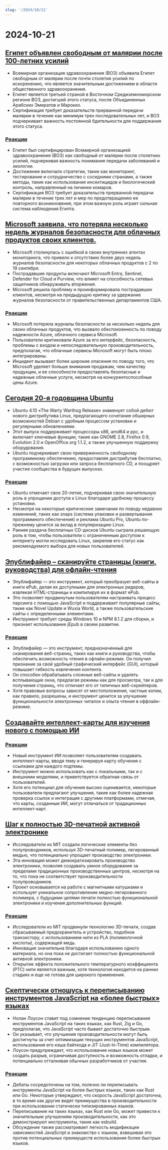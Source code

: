 ```yaml
---
slug: '/2024/10/21'
---
```


# 2024-10-21

## [Египет объявлен свободным от малярии после 100-летних усилий](https://www.bbc.com/news/articles/cm2yl8pjgn2o)

- Всемирная организация здравоохранения (ВОЗ) объявила Египет свободным от малярии после почти столетия усилий по искоренению, что является значительным достижением в области общественного здравоохранения.
- Египет является третьей страной в Восточном Средиземноморском регионе ВОЗ, достигшей этого статуса, после Объединенных Арабских Эмиратов и Марокко.
- Сертификация требует доказательств прерванной передачи малярии в течение как минимум трех последовательных лет, и ВОЗ подчеркивает важность постоянной бдительности для поддержания этого статуса.

### [Реакции](https://news.ycombinator.com/item?id=41903616)

- Египет был сертифицирован Всемирной организацией здравоохранения (ВОЗ) как свободный от малярии после столетних усилий, подчеркивая важность понимания передачи заболеваний и экологии.
- Достижение включало стратегии, такие как мониторинг, тестирование и сотрудничество с соседними странами, а также методы, такие как использование инсектицидов и биологический контроль, направленный на личинки комаров.
- Сертификация ВОЗ требует доказательств прерванной передачи малярии в течение трех лет и мер по предотвращению ее повторного возникновения, при этом важную роль играет сильная система наблюдения Египта.

## [Microsoft заявила, что потеряла несколько недель журналов безопасности для облачных продуктов своих клиентов.](https://techcrunch.com/2024/10/17/microsoft-said-it-lost-weeks-of-security-logs-for-its-customers-cloud-products/)

- Microsoft столкнулась с ошибкой в своих внутренних агентах мониторинга, что привело к отсутствию более двух недель журналов безопасности для некоторых облачных продуктов с 2 по 19 сентября.
- Пострадавшие продукты включают Microsoft Entra, Sentinel, Defender for Cloud и Purview, что влияет на способность сетевых защитников обнаруживать вторжения.
- Microsoft решила проблему и проинформировала пострадавших клиентов, несмотря на предыдущую критику за удержание журналов безопасности от правительственных департаментов США.

### [Реакции](https://news.ycombinator.com/item?id=41898723)

- Microsoft потеряла журналы безопасности за несколько недель для своих облачных продуктов, что вызвало обеспокоенность по поводу надежности Azure, облачного сервиса Microsoft.
- Пользователи критиковали Azure за его интерфейс, безопасность, проблемы с входом и непоследовательную производительность, предполагая, что облачные сервисы Microsoft могут быть плохо интегрированы.
- Инцидент вызывает более широкие опасения по поводу того, что Microsoft уделяет больше внимания продажам, чем качеству продукции, и ее способности предоставлять безопасные и надежные облачные услуги, несмотря на конкурентоспособные цены Azure.

## [Сегодня 20-я годовщина Ubuntu](https://lists.ubuntu.com/archives/ubuntu-announce/2004-October/000003.html)

- Ubuntu 4.10 «The Warty Warthog Release» знаменует собой дебют нового дистрибутива Linux, предлагающего сочетание обширных возможностей Debian с удобным процессом установки и регулярными обновлениями.
- Этот выпуск поддерживает процессоры x86, amd64 и ppc, и включает ключевые функции, такие как GNOME 2.8, Firefox 0.9, Evolution 2.0 и OpenOffice.org 1.1.2, а также улучшенную поддержку оборудования.
- Ubuntu подчеркивает свою приверженность свободному программному обеспечению, предоставляя дистрибутив бесплатно, с возможностью загрузки или запроса бесплатного CD, и поощряет участие сообщества в будущих выпусках.

### [Реакции](https://news.ycombinator.com/item?id=41898736)

- Ubuntu отмечает свое 20-летие, подчеркивая свою значительную роль в упрощении доступа к Linux благодаря удобному процессу установки.
- Несмотря на некоторые критические замечания по поводу недавних изменений, таких как snaps (система упаковки и развертывания программного обеспечения) и реклама Ubuntu Pro, Ubuntu по-прежнему ценится за вклад в популяризацию Linux.
- Ранняя раздача бесплатных CD-дисков Ubuntu сыграла решающую роль в том, чтобы пользователи с ограниченным доступом к интернету могли исследовать Linux, закрепив его статус как рекомендуемого выбора для новых пользователей.

## [Эпублифайер – сканируйте страницы (книги, руководства) для офлайн-чтения](https://github.com/maoserr/epublifier)

- Эпублифайер — это инструмент, который преобразует веб-сайты в книги ePub, делая их доступными для электронных ридеров, извлекая HTML-страницы и компилируя их в формат ePub.
- Это позволяет продвинутым пользователям настраивать процесс парсинга с помощью JavaScript и поддерживает популярные сайты, такие как Novel Update и Wuxia World, а также пользовательские сайты с определенными элементами.
- Инструмент требует среды Windows 10 и NPM 8.1.2 для сборки, и признает использование jEpub в своем развитии.

### [Реакции](https://news.ycombinator.com/item?id=41903864)

- Эпублифайер — это инструмент, предназначенный для сканирования веб-страниц, таких как книги и руководства, чтобы обеспечить возможность чтения в офлайн-режиме. Он получил признание за свой удобный графический интерфейс (GUI), который повышает гибкость извлечения контента.
- Он способен обрабатывать сложные веб-сайты и удалять всплывающие окна, предлагая режимы как для просмотра, так и для получения страниц, что отличает его от типичных веб-скрейперов.
- Хотя правовые вопросы зависят от местоположения, частные копии, как правило, разрешены, и инструмент ценится за улучшение функциональности электронных читалок и опыта чтения в оффлайн-режиме.

## [Создавайте интеллект-карты для изучения нового с помощью ИИ](https://github.com/aotakeda/learn-thing)

### [Реакции](https://news.ycombinator.com/item?id=41898076)

- Новый инструмент ИИ позволяет пользователям создавать интеллект-карты, вводя тему и генерируя карту обучения с ссылками для каждого подтемы.
- Инструмент можно использовать как с локальными, так и с внешними моделями, и приветствуется обратная связь от пользователей.
- Хотя его потенциал для обучения высоко оценивается, некоторые пользователи предлагают улучшения, такие как более надежная проверка ссылок и интеграция с другими платформами, отмечая, что карты, созданные ИИ, могут отличаться от традиционных интеллект-карт.

## [Шаг к полностью 3D-печатной активной электронике](https://news.mit.edu/2024/mit-team-takes-major-step-toward-fully-3d-printed-active-electronics-1015)

- Исследователи из MIT создали логические элементы без полупроводников, используя 3D-печатный полимер, легированный медью, что потенциально упрощает производство электроники.
- Эта инновация может демократизировать производство электроники, позволяя создавать умное оборудование за пределами традиционных производственных центров, несмотря на то, что пока не соответствует производительности полупроводников.
- Проект основывается на работе с магнитными катушками и использует уникальное сопротивление медно-легированного полимера, с будущими целями печати полностью функциональной электроники и изучения дополнительных функций.

### [Реакции](https://news.ycombinator.com/item?id=41899873)

- Исследователи из MIT продвинули технологию 3D-печати, создав сбрасываемый предохранитель и устройство, подобное транзистору, с использованием нити из PLA (полимолочной кислоты), содержащей медь.
- Инновация значительна благодаря использованию одного материала, но она пока не достигает полностью функциональной активной электроники.
- Открытие эффекта положительного температурного коэффициента (PTC) нити является важным, хотя технология находится на ранних стадиях и еще не готова для широкого применения.

## [Скептически отношусь к переписыванию инструментов JavaScript на «более быстрых» языках](https://nolanlawson.com/2024/10/20/why-im-skeptical-of-rewriting-javascript-tools-in-faster-languages/)

- Нолан Лоусон ставит под сомнение тенденцию переписывания инструментов JavaScript на таких языках, как Rust, Zig и Go, предполагая, что JavaScript часто бывает достаточно быстрым.
- Он указывает, что улучшения производительности могут быть достигнуты за счет оптимизации текущих инструментов JavaScript, использования его кэша байткода и JIT (Just-In-Time) компилятора.
- Лоусон предупреждает, что использование новых языков может создать разрыв, ограничивая доступность и возможность отладки, и потенциально отталкивая обычных разработчиков от участия.

### [Реакции](https://news.ycombinator.com/item?id=41898603)

- Дебаты сосредоточены на том, полезно ли переписывать инструменты JavaScript на более быстрых языках, таких как Rust или Go. Некоторые утверждают, что скорость JavaScript достаточна, в то время как другие видят преимущества в производительности при использовании статически типизированных языков.
- Переписывание на таких языках, как Rust или Go, может привести к значительным улучшениям производительности, как это демонстрируют инструменты, такие как esbuild.
- Обсуждение также рассматривает легкость модификации зависимостей JavaScript и знакомство с языком, взвешивая это против потенциальных преимуществ использования более быстрых языков.

<head>
  <meta property="og:title" content="Египет объявлен свободным от малярии после 100-летних усилий" />
  <meta property="og:type" content="website" />
  <meta property="og:image" content="https://og.cho.sh/api/og/?title=%D0%95%D0%B3%D0%B8%D0%BF%D0%B5%D1%82%20%D0%BE%D0%B1%D1%8A%D1%8F%D0%B2%D0%BB%D0%B5%D0%BD%20%D1%81%D0%B2%D0%BE%D0%B1%D0%BE%D0%B4%D0%BD%D1%8B%D0%BC%20%D0%BE%D1%82%20%D0%BC%D0%B0%D0%BB%D1%8F%D1%80%D0%B8%D0%B8%20%D0%BF%D0%BE%D1%81%D0%BB%D0%B5%20100-%D0%BB%D0%B5%D1%82%D0%BD%D0%B8%D1%85%20%D1%83%D1%81%D0%B8%D0%BB%D0%B8%D0%B9&subheading=%D0%BF%D0%BE%D0%BD%D0%B5%D0%B4%D0%B5%D0%BB%D1%8C%D0%BD%D0%B8%D0%BA%2C%2021%20%D0%BE%D0%BA%D1%82%D1%8F%D0%B1%D1%80%D1%8F%202024%20%D0%B3.%3A%20%D0%A1%D0%B2%D0%BE%D0%B4%D0%BA%D0%B0%20%D0%BD%D0%BE%D0%B2%D0%BE%D1%81%D1%82%D0%B5%D0%B9%20Hacker%20News" />
</head>
